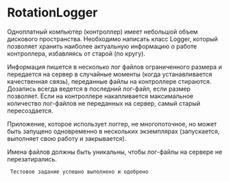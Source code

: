 # RotationLogger

Одноплатный компьютер (контроллер) имеет небольшой объем дискового пространства. Необходимо написать класс Logger, который позволяет хранить наиболее актуальную информацию о работе контроллера, избавляясь от старой (по кругу). 

Информация пишется в несколько лог файлов ограниченного размера и передается на сервер в случайные моменты (когда устанавливается качественная связь), переданные файлы на контроллере стираются. Дозапись всегда ведется в последний лог-файл, если размер позволяет. Если на контроллере накапливается максимальное количество лог-файлов не переданных на сервер, самый старый пересоздается. 

Приложение, которое использует логгер, не многопоточное, но может быть запущено одновременно в нескольких экземплярах (запускается, выполняет свою работу и закрывается). 

Имена файлов должны быть уникальны, чтобы лог-файлы на сервере не перезатирались.

     Тестовое задание успешно выполнено и одобрено
     
     
